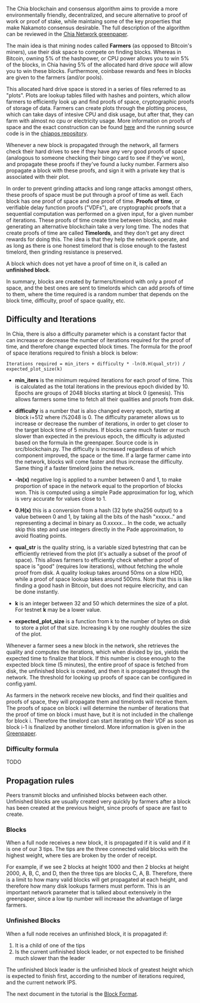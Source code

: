 The Chia blockchain and consensus algorithm aims to provide a more environmentally friendly,
decentralized, and secure alternative to proof of work or proof of stake, while
maintaing some of the key properties that make Nakamoto consensus desirable. The full
description of the algorithm can be reviewed in the [Chia Network greenpaper](https://www.chia.net/assets/ChiaGreenPaper.pdf).

The main idea is that mining nodes called **Farmers** (as opposed to Bitcoin's miners), use
their disk space to compete on finding blocks. Whereas in Bitcoin, owning 5% of the hashpower, or
CPU power allows you to win 5% of the blocks, in Chia having 5% of the allocated hard drive
*space* will allow you to win these blocks. Furthermore, coinbase rewards and fees in blocks
are given to the farmers (and/or pools).

This allocated hard drive space is stored in a series of files referred to as "plots".
Plots are lookup tables filled with
hashes and pointers, which allow farmers to efficiently look up and find proofs of space, cryptographic
proofs of storage of data. Farmers can create plots through the plotting process, which can take
days of intesive CPU and disk usage, but after that, they can farm with almost no cpu or electricity
usage. More information on proofs of space and the exact construction can be found [here](https://www.chia.net/assets/proof_of_space.pdf) and the running source code is in the [chiapos repository](https://github.com/Chia-Network/chiapos).

Whenever a new block is propagated through the network, all farmers check their hard drives to
see if they have any very good proofs of space (analogous to someone checking their bingo card to
see if they've won), and propagate these proofs if they've found a lucky number. Farmers also propagate a block
with these proofs, and sign it with a private key that is associated with their plot.

In order to prevent grinding attacks and long range attacks amongst others, these proofs of space must be put through a
proof of time as well. Each block has one proof of space and one proof of time.
**Proofs of time**, or verifiable delay function proofs ("VDFs"), are cryptographic proofs that a sequential
computation was performed on a given input, for a given number of iterations. These proofs of
time create time between blocks, and make generating an alternative blockchain take a very long time. The nodes
that create proofs of time are called **Timelords**, and they don't get any direct rewards for doing this. The
idea is that they help the network operate, and as long as there is one honest timelord that is close
enough to the fastest timelord, then grinding resistance is preserved.

A block which does not yet have a proof of time on it, is called an **unfinished block**.

In summary, blocks are created by farmers/timelord with only a proof of space, and the best ones are sent to timelords which can add proofs of time to them, where the time required is a random number that depends on the block time, difficulty, proof of space quality, etc.

## Difficulty and Iterations

In Chia, there is also a difficulty parameter which is a constant factor that can increase or decrease
the number of iterations required for the proof of time, and therefore change expected block times.
The formula for the proof of space iterations required to finish a block is below:

```
Iterations required = min_iters + difficulty * -ln(0.H(qual_str)) / expected_plot_size(k)
```

* **min_iters** is the minimum required iterations for each proof of time. This is calculated as
the total iterations in the previous epoch divided by 10. Epochs are groups of
2048 blocks starting at block 0 (genesis).
This allows farmers some time to fetch all their qualities and proofs from disk.

* **difficulty**  is a number that is also changed every epoch, starting at block i+512 where i%2048 is 0.
The difficulty parameter allows us to increase or decrease the number of iterations, in order to get closer
to the target block time of 5 minutes. If blocks came much faster or much slower than expected in the
previous epoch, the difficulty is adjusted based on the formula in the greenpaper. Source code is in src/blockchain.py.
The difficulty is increased regardless of which component improved, the space or the time. If a large farmer
came into the network, blocks will come faster and thus increase the difficulty. Same thing if a faster
timelord joins the network.

* **-ln(x)** negative log is applied to a number between 0 and 1, to make proportion of space in the network
equal to the proportion of blocks won. This is computed using a simple Pade approximation for log, which is
very accurate for values close to 1.

* **0.H(x)** this is a conversion from a hash (32 byte sha256 output) to a value between 0 and 1, by taking
all the bits of the hash "xxxxx.." and representing a decimal in binary as 0.xxxxx... In the code, we
actually skip this step and use integers directly in the Pade approximation, to avoid floating points.

* **qual_str** is the quality string, is a variable sized bytestring that can be efficiently retrieved from
the plot (it's actually a subset of the proof of space). This allows farmers to efficiently check whether
a proof of space is "good" (requires low iterations), without fetching the whole proof from disk. A quality
lookup takes around 50ms on a slow HDD, while a proof of space lookup takes around 500ms. Note that this
is like finding a good hash in Bitcoin, but does not require elecricity, and can be done instantly.

* **k** is an integer between 32 and 50 which determines the size of a plot. For testnet **k** may be a lower value.

* **expected_plot_size** is a function from k to the number of bytes on disk to store a plot of that size.
Increasing k by one roughly doubles the size of the plot.


Whenever a farmer sees a new block in the network, she retrieves the quality and computes the iterations,
which when divided by ips, yields the expected time to finalize that block. If this number is close enough
to the expected block time (5 minutes), the entire proof of space is fetched from disk, the unfinished
block is created, and then it is propagated through the network. The threshold for looking up proofs of space can be configured in config.yaml.


As farmers in the network receive new blocks, and find their qualities and proofs of space, they
will propagate them and timelords will receive them. The proofs of space on block i will determine
the number of iterations that the proof of time on block i must have, but it is not included in
the challenge for block i. Therefore the timelord can start iterating on their VDF as soon as block
i-1 is finalized by another timelord. More information is given in the [Greenpaper](https://www.chia.net/assets/ChiaGreenPaper.pdf).


### Difficulty formula
TODO


## Propagation rules

Peers transmit blocks and unfinished blocks between each other. Unfinished blocks are usually created very quickly by farmers after a block has been created at the previous height, since proofs of space are fast to create.

### Blocks
When a full node receives a new block, it is propagated if it is valid and if it is one of our 3 tips.
The tips are the three connected valid blocks with the highest weight, where ties are broken by the order of receipt.

For example, if we see 2 blocks at height 1000 and then 2 blocks at height 2000, A, B, C, and D, then the three
tips are blocks C, A, B.
Therefore, there is a limit to how many valid blocks will get propagated at each height, and therefore how many disk lookups farmers must perform.
This is an important network parameter that is talked about extensively in the greenpaper, since a low tip number will increase the advantage of large farmers.

### Unfinished Blocks
When a full node receives an unfinished block, it is propagated if:
1. It is a child of one of the tips
2. Is the current unfinished block leader, or not expected to be finished much slower than the leader

The unfinished block leader is the unfinished block of greatest height which is expected to finish first,
according to the number of iterations required, and the current network IPS.

The next document in the tutorial is the [Block Format](https://github.com/Chia-Network/chia-blockchain/wiki/Block-Format).